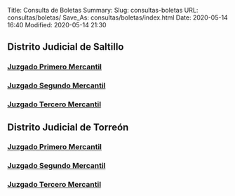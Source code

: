 Title: Consulta de Boletas
Summary:
Slug: consultas-boletas
URL: consultas/boletas/
Save_As: consultas/boletas/index.html
Date: 2020-05-14 16:40
Modified: 2020-05-14 21:30


## Distrito Judicial de Saltillo

### [Juzgado Primero Mercantil](http://201.144.104.74/eexpediente/consultaboleta.php?id=36)

### [Juzgado Segundo Mercantil](http://201.144.104.74/eexpediente/consultaboleta.php?id=37)

### [Juzgado Tercero Mercantil](http://201.144.104.74/eexpediente/consultaboleta.php?id=201)

## Distrito Judicial de Torreón

### [Juzgado Primero Mercantil](http://201.144.104.74/eexpediente/consultaboleta.php?id=75)

### [Juzgado Segundo Mercantil](http://201.144.104.74/eexpediente/consultaboleta.php?id=76)

### [Juzgado Tercero Mercantil](http://201.144.104.74/eexpediente/consultaboleta.php?id=81)
